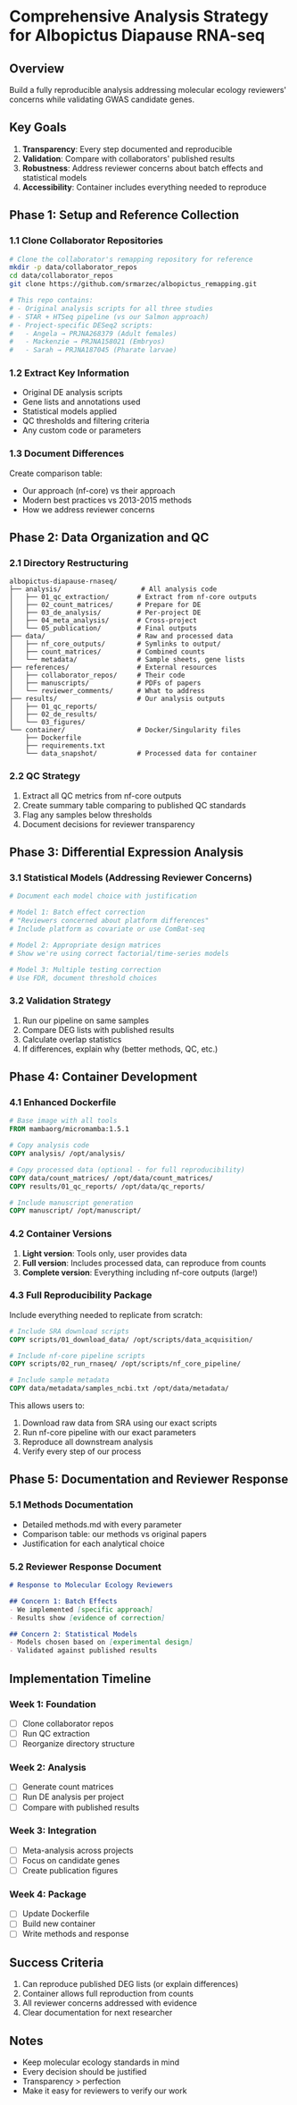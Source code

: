 # Comprehensive Analysis Strategy for Albopictus Diapause RNA-seq

## Overview
Build a fully reproducible analysis addressing molecular ecology reviewers' concerns while validating GWAS candidate genes.

## Key Goals
1. **Transparency**: Every step documented and reproducible
2. **Validation**: Compare with collaborators' published results
3. **Robustness**: Address reviewer concerns about batch effects and statistical models
4. **Accessibility**: Container includes everything needed to reproduce

## Phase 1: Setup and Reference Collection

### 1.1 Clone Collaborator Repositories
```bash
# Clone the collaborator's remapping repository for reference
mkdir -p data/collaborator_repos
cd data/collaborator_repos
git clone https://github.com/srmarzec/albopictus_remapping.git

# This repo contains:
# - Original analysis scripts for all three studies
# - STAR + HTSeq pipeline (vs our Salmon approach)
# - Project-specific DESeq2 scripts:
#   - Angela → PRJNA268379 (Adult females)
#   - Mackenzie → PRJNA158021 (Embryos)
#   - Sarah → PRJNA187045 (Pharate larvae)
```

### 1.2 Extract Key Information
- Original DE analysis scripts
- Gene lists and annotations used
- Statistical models applied
- QC thresholds and filtering criteria
- Any custom code or parameters

### 1.3 Document Differences
Create comparison table:
- Our approach (nf-core) vs their approach
- Modern best practices vs 2013-2015 methods
- How we address reviewer concerns

## Phase 2: Data Organization and QC

### 2.1 Directory Restructuring
```
albopictus-diapause-rnaseq/
├── analysis/                    # All analysis code
│   ├── 01_qc_extraction/       # Extract from nf-core outputs
│   ├── 02_count_matrices/      # Prepare for DE
│   ├── 03_de_analysis/         # Per-project DE
│   ├── 04_meta_analysis/       # Cross-project
│   └── 05_publication/         # Final outputs
├── data/                       # Raw and processed data
│   ├── nf_core_outputs/        # Symlinks to output/
│   ├── count_matrices/         # Combined counts
│   └── metadata/               # Sample sheets, gene lists
├── references/                 # External resources
│   ├── collaborator_repos/     # Their code
│   ├── manuscripts/            # PDFs of papers
│   └── reviewer_comments/      # What to address
├── results/                    # Our analysis outputs
│   ├── 01_qc_reports/
│   ├── 02_de_results/
│   └── 03_figures/
└── container/                  # Docker/Singularity files
    ├── Dockerfile
    ├── requirements.txt
    └── data_snapshot/          # Processed data for container
```

### 2.2 QC Strategy
1. Extract all QC metrics from nf-core outputs
2. Create summary table comparing to published QC standards
3. Flag any samples below thresholds
4. Document decisions for reviewer transparency

## Phase 3: Differential Expression Analysis

### 3.1 Statistical Models (Addressing Reviewer Concerns)
```r
# Document each model choice with justification

# Model 1: Batch effect correction
# "Reviewers concerned about platform differences"
# Include platform as covariate or use ComBat-seq

# Model 2: Appropriate design matrices
# Show we're using correct factorial/time-series models

# Model 3: Multiple testing correction
# Use FDR, document threshold choices
```

### 3.2 Validation Strategy
1. Run our pipeline on same samples
2. Compare DEG lists with published results
3. Calculate overlap statistics
4. If differences, explain why (better methods, QC, etc.)

## Phase 4: Container Development

### 4.1 Enhanced Dockerfile
```dockerfile
# Base image with all tools
FROM mambaorg/micromamba:1.5.1

# Copy analysis code
COPY analysis/ /opt/analysis/

# Copy processed data (optional - for full reproducibility)
COPY data/count_matrices/ /opt/data/count_matrices/
COPY results/01_qc_reports/ /opt/data/qc_reports/

# Include manuscript generation
COPY manuscript/ /opt/manuscript/
```

### 4.2 Container Versions
1. **Light version**: Tools only, user provides data
2. **Full version**: Includes processed data, can reproduce from counts
3. **Complete version**: Everything including nf-core outputs (large!)

### 4.3 Full Reproducibility Package
Include everything needed to replicate from scratch:
```dockerfile
# Include SRA download scripts
COPY scripts/01_download_data/ /opt/scripts/data_acquisition/

# Include nf-core pipeline scripts  
COPY scripts/02_run_rnaseq/ /opt/scripts/nf_core_pipeline/

# Include sample metadata
COPY data/metadata/samples_ncbi.txt /opt/data/metadata/
```

This allows users to:
1. Download raw data from SRA using our exact scripts
2. Run nf-core pipeline with our exact parameters
3. Reproduce all downstream analysis
4. Verify every step of our process

## Phase 5: Documentation and Reviewer Response

### 5.1 Methods Documentation
- Detailed methods.md with every parameter
- Comparison table: our methods vs original papers
- Justification for each analytical choice

### 5.2 Reviewer Response Document
```markdown
# Response to Molecular Ecology Reviewers

## Concern 1: Batch Effects
- We implemented [specific approach]
- Results show [evidence of correction]

## Concern 2: Statistical Models
- Models chosen based on [experimental design]
- Validated against published results
```

## Implementation Timeline

### Week 1: Foundation
- [ ] Clone collaborator repos
- [ ] Run QC extraction
- [ ] Reorganize directory structure

### Week 2: Analysis
- [ ] Generate count matrices
- [ ] Run DE analysis per project
- [ ] Compare with published results

### Week 3: Integration
- [ ] Meta-analysis across projects
- [ ] Focus on candidate genes
- [ ] Create publication figures

### Week 4: Package
- [ ] Update Dockerfile
- [ ] Build new container
- [ ] Write methods and response

## Success Criteria
1. Can reproduce published DEG lists (or explain differences)
2. Container allows full reproduction from counts
3. All reviewer concerns addressed with evidence
4. Clear documentation for next researcher

## Notes
- Keep molecular ecology standards in mind
- Every decision should be justified
- Transparency > perfection
- Make it easy for reviewers to verify our work